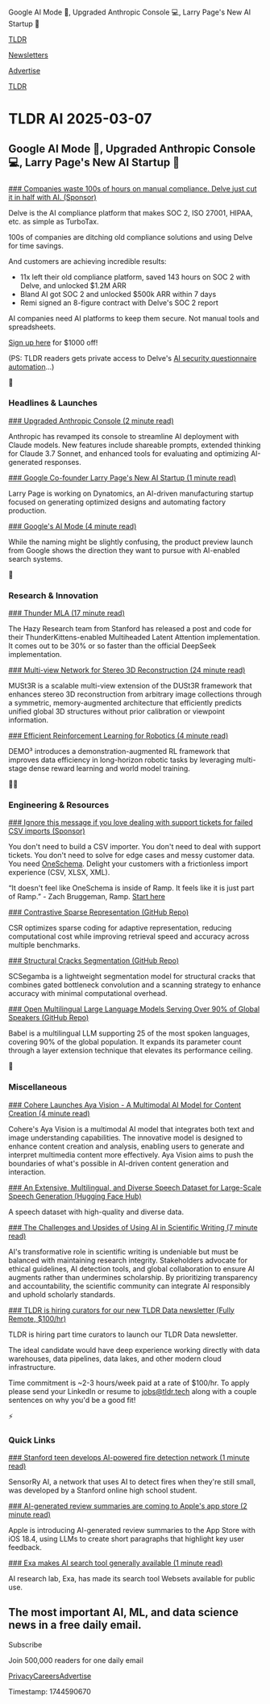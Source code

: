 Google AI Mode 🤖, Upgraded Anthropic Console 💻, Larry Page's New AI Startup 🚀

[TLDR](/)

[Newsletters](/newsletters)

[Advertise](https://advertise.tldr.tech/)

[TLDR](/)

# TLDR AI 2025-03-07

## Google AI Mode 🤖, Upgraded Anthropic Console 💻, Larry Page's New AI Startup 🚀

### 

[### Companies waste 100s of hours on manual compliance. Delve just cut it in half with AI. (Sponsor)](https://www.delve.co/book-demo?utm_source=tldr&amp;utm_medium=newsletter&amp;utm_campaign=ai_mar7_loc1)

Delve is the AI compliance platform that makes SOC 2, ISO 27001, HIPAA, etc. as simple as TurboTax.

100s of companies are ditching old compliance solutions and using Delve for time savings.

And customers are achieving incredible results:

* 11x left their old compliance platform, saved 143 hours on SOC 2 with Delve, and unlocked $1.2M ARR
* Bland AI got SOC 2 and unlocked $500k ARR within 7 days
* Remi signed an 8-figure contract with Delve's SOC 2 report

AI companies need AI platforms to keep them secure. Not manual tools and spreadsheets.

[Sign up here](https://www.delve.co/book-demo?utm_source=tldr&utm_medium=newsletter&utm_campaign=ai_mar7_loc2) for $1000 off!

(PS: TLDR readers gets private access to Delve's [AI security questionnaire automation](https://www.delve.co/book-demo?utm_source=tldr&utm_medium=newsletter&utm_campaign=ai_mar7_loc3)...)

🚀

### Headlines & Launches

[### Upgraded Anthropic Console (2 minute read)](https://www.anthropic.com/news/upgraded-anthropic-console?utm_source=tldrai)

Anthropic has revamped its console to streamline AI deployment with Claude models. New features include shareable prompts, extended thinking for Claude 3.7 Sonnet, and enhanced tools for evaluating and optimizing AI-generated responses.

[### Google Co-founder Larry Page's New AI Startup (1 minute read)](https://techcrunch.com/2025/03/06/google-co-founder-larry-page-reportedly-has-a-new-ai-startup/?utm_source=tldrai)

Larry Page is working on Dynatomics, an AI-driven manufacturing startup focused on generating optimized designs and automating factory production.

[### Google's AI Mode (4 minute read)](https://blog.google/products/search/ai-mode-search/?utm_source=tldrai)

While the naming might be slightly confusing, the product preview launch from Google shows the direction they want to pursue with AI-enabled search systems.

🧠

### Research & Innovation

[### Thunder MLA (17 minute read)](https://hazyresearch.stanford.edu/blog/2025-03-04-thundermla?utm_source=tldrai)

The Hazy Research team from Stanford has released a post and code for their ThunderKittens-enabled Multiheaded Latent Attention implementation. It comes out to be 30% or so faster than the official DeepSeek implementation.

[### Multi-view Network for Stereo 3D Reconstruction (24 minute read)](https://arxiv.org/abs/2503.01661?utm_source=tldrai)

MUSt3R is a scalable multi-view extension of the DUSt3R framework that enhances stereo 3D reconstruction from arbitrary image collections through a symmetric, memory-augmented architecture that efficiently predicts unified global 3D structures without prior calibration or viewpoint information.

[### Efficient Reinforcement Learning for Robotics (4 minute read)](https://adrialopezescoriza.github.io/demo3/?utm_source=tldrai)

DEMO³ introduces a demonstration-augmented RL framework that improves data efficiency in long-horizon robotic tasks by leveraging multi-stage dense reward learning and world model training.

👨‍💻

### Engineering & Resources

[### Ignore this message if you love dealing with support tickets for failed CSV imports (Sponsor)](https://www.oneschema.co/?utm_campaign=52657026&amp;utm_medium=newsletter&amp;utm_source=tldr)

You don't need to build a CSV importer. You don't need to deal with support tickets. You don't need to solve for edge cases and messy customer data. You need [OneSchema](https://www.oneschema.co/?utm_campaign=52657026&utm_medium=newsletter&utm_source=tldr). Delight your customers with a frictionless import experience (CSV, XLSX, XML).

“It doesn't feel like OneSchema is inside of Ramp. It feels like it is just part of Ramp.” - Zach Bruggeman, Ramp. [Start here](https://www.oneschema.co/?utm_campaign=52657026&utm_medium=newsletter&utm_source=tldr)

[### Contrastive Sparse Representation (GitHub Repo)](https://github.com/neilwen987/CSR_Adaptive_Rep?utm_source=tldrai)

CSR optimizes sparse coding for adaptive representation, reducing computational cost while improving retrieval speed and accuracy across multiple benchmarks.

[### Structural Cracks Segmentation (GitHub Repo)](https://github.com/karl1109/scsegamba?utm_source=tldrai)

SCSegamba is a lightweight segmentation model for structural cracks that combines gated bottleneck convolution and a scanning strategy to enhance accuracy with minimal computational overhead.

[### Open Multilingual Large Language Models Serving Over 90% of Global Speakers (GitHub Repo)](https://github.com/babel-llm/babel-llm?utm_source=tldrai)

Babel is a multilingual LLM supporting 25 of the most spoken languages, covering 90% of the global population. It expands its parameter count through a layer extension technique that elevates its performance ceiling.

🎁

### Miscellaneous

[### Cohere Launches Aya Vision - A Multimodal AI Model for Content Creation (4 minute read)](https://cohere.com/blog/aya-vision?utm_source=tldrai)

Cohere's Aya Vision is a multimodal AI model that integrates both text and image understanding capabilities. The innovative model is designed to enhance content creation and analysis, enabling users to generate and interpret multimedia content more effectively. Aya Vision aims to push the boundaries of what's possible in AI-driven content generation and interaction.

[### An Extensive, Multilingual, and Diverse Speech Dataset for Large-Scale Speech Generation (Hugging Face Hub)](https://huggingface.co/datasets/amphion/Emilia-Dataset?utm_source=tldrai)

A speech dataset with high-quality and diverse data.

[### The Challenges and Upsides of Using AI in Scientific Writing (7 minute read)](https://spectrum.ieee.org/challenges-upsides-ai-scientific-writing?utm_source=tldrai)

AI's transformative role in scientific writing is undeniable but must be balanced with maintaining research integrity. Stakeholders advocate for ethical guidelines, AI detection tools, and global collaboration to ensure AI augments rather than undermines scholarship. By prioritizing transparency and accountability, the scientific community can integrate AI responsibly and uphold scholarly standards.

[### TLDR is hiring curators for our new TLDR Data newsletter (Fully Remote, $100/hr)](mailto:jobs@tldr.tech?utm_source=tldrai)

TLDR is hiring part time curators to launch our TLDR Data newsletter.

The ideal candidate would have deep experience working directly with data warehouses, data pipelines, data lakes, and other modern cloud infrastructure.

Time commitment is ~2-3 hours/week paid at a rate of $100/hr. To apply please send your LinkedIn or resume to [jobs@tldr.tech](mailto:jobs@tldr.tech) along with a couple sentences on why you'd be a good fit!

⚡️

### Quick Links

[### Stanford teen develops AI-powered fire detection network (1 minute read)](https://www.nbcbayarea.com/news/tech/stanford-teen-fire-detection-network/3786891/?utm_source=tldrai)

SensorRy AI, a network that uses AI to detect fires when they're still small, was developed by a Stanford online high school student.

[### AI-generated review summaries are coming to Apple's app store (2 minute read)](https://www.theverge.com/news/624891/ai-generated-review-summaries-coming-to-apples-app-store?utm_source=tldrai)

Apple is introducing AI-generated review summaries to the App Store with iOS 18.4, using LLMs to create short paragraphs that highlight key user feedback.

[### Exa makes AI search tool generally available (1 minute read)](https://exa.ai/websets?utm_source=tldrai)

AI research lab, Exa, has made its search tool Websets available for public use.

## The most important AI, ML, and data science news in a free daily email.

Subscribe

Join 500,000 readers for one daily email

[Privacy](/privacy)[Careers](https://jobs.ashbyhq.com/tldr.tech)[Advertise](/ai/advertise)

Timestamp: 1744590670